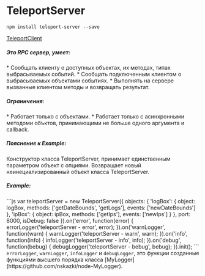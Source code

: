 TeleportServer
=======

```
npm install teleport-server --save
```
[TeleportClient](https://github.com/nskazki/web-TeleportClient)

<h5>Это RPC сервер, умеет:</h5>
 * Сообщать клиенту о доступных объектах, их методах, типах выбрасываемых событий.
 * Сообщать подключенным клиентом о выбрасываемых объектами событиях.
 * Выполнять на сервере вызванные клиентом методы и возвращать результат.

<h5>Ограничения:</h5>
 * Работает только с объектами.
 * Работает только с асинхронными методоми объктов, принимающими не больше одного аргумента и callback.

<h5>Пояснение к Example:</h5>
Конструктор класса TeleportServer, принимает единственным параметром объект с опциями.
Возвращает новый неинециализированный объект класса TeleportServer.

<h5>Example:</h5>
```js
var teleportServer = new TeleportServer({
	objects: {
		'logBox': {
			object: logBox,
			methods: ['getDateBounds', 'getLogs'],
			events: ['newDateBounds']
		},
		'ipBox': {
			object: ipBox,
			methods: ['getIps'],
			events: ['newIps']
		}
	},
	port: 8000,
	isDebug: false
}).on('error', function(error) {
	errorLogger('teleportServer - error', error);
}).on('warnLogger', function(warn) {
	warnLogger('teleportServer - warn', warn);
}).on('info', function(info) {
	infoLogger('teleportServer - info', info);
}).on('debug', function(bebug) {
	debugLogger('teleportServer - bebug', bebug);
}).init();
```
<code>errorLogger</code>,  <code>warnLogger</code>,  <code>infoLogger</code> и <code>debugLogger</code>, это функции созданные функциями высшего порядка класса [MyLogger](https://github.com/nskazki/node-MyLogger).
